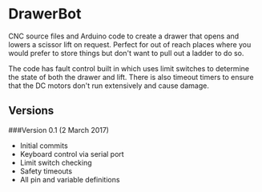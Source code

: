 DrawerBot
=========

CNC source files and Arduino code to create a drawer that opens and lowers a scissor lift on request. Perfect for out of reach places where you would prefer to store things but don't want to pull out a ladder to do so.

The code has fault control built in which uses limit switches to determine the state of both the drawer and lift. There is also timeout timers to ensure that the DC motors don't run extensively and cause damage.

Versions
--------
###Version 0.1 (2 March 2017)
* Initial commits
* Keyboard control via serial port
* Limit switch checking
* Safety timeouts
* All pin and variable definitions
